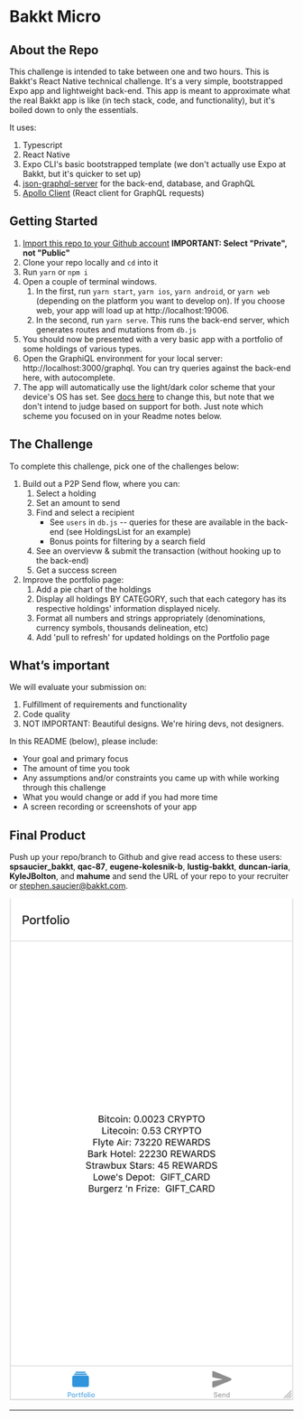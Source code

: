 # Bakkt Micro

## About the Repo

This challenge is intended to take between one and two hours. This is Bakkt's React Native technical challenge. It's a very simple, bootstrapped Expo app and lightweight back-end. This app is meant to approximate what the real Bakkt app is like (in tech stack, code, and functionality), but it's boiled down to only the essentials.

It uses:

1. Typescript
1. React Native
1. Expo CLI's basic bootstrapped template (we don't actually use Expo at Bakkt, but it's quicker to set up)
1. [json-graphql-server](https://github.com/marmelab/json-graphql-server) for the back-end, database, and GraphQL
1. [Apollo Client](https://www.apollographql.com/docs/react/) (React client for GraphQL requests)

## Getting Started

1. [Import this repo to your Github account](https://github.com/new/import) **IMPORTANT: Select "Private", not "Public"**
1. Clone your repo locally and `cd` into it
1. Run `yarn` or `npm i`
1. Open a couple of terminal windows.
   1. In the first, run `yarn start`, `yarn ios`, `yarn android`, or `yarn web` (depending on the platform you want to develop on). If you choose web, your app will load up at http://localhost:19006.
   1. In the second, run `yarn serve`. This runs the back-end server, which generates routes and mutations from `db.js`
1. You should now be presented with a very basic app with a portfolio of some holdings of various types.
1. Open the GraphiQL environment for your local server: http://localhost:3000/graphql. You can try queries against the back-end here, with autocomplete.
1. The app will automatically use the light/dark color scheme that your device's OS has set. See [docs here](https://docs.expo.io/versions/latest/sdk/appearance/) to change this, but note that we don't intend to judge based on support for both. Just note which scheme you focused on in your Readme notes below.

## The Challenge

To complete this challenge, pick one of the challenges below:

1. Build out a P2P Send flow, where you can:
   1. Select a holding
   1. Set an amount to send
   1. Find and select a recipient
      - See `users` in `db.js` -- queries for these are available in the back-end (see HoldingsList for an example)
      - Bonus points for filtering by a search field
   1. See an overvievw & submit the transaction (without hooking up to the back-end)
   1. Get a success screen
1. Improve the portfolio page:
   1. Add a pie chart of the holdings
   1. Display all holdings BY CATEGORY, such that each category has its respective holdings' information displayed nicely.
   1. Format all numbers and strings appropriately (denominations, currency symbols, thousands delineation, etc)
   1. Add 'pull to refresh' for updated holdings on the Portfolio page

## What’s important

We will evaluate your submission on:

1. Fulfillment of requirements and functionality
1. Code quality
1. NOT IMPORTANT: Beautiful designs. We're hiring devs, not designers.

In this README (below), please include:

- Your goal and primary focus
- The amount of time you took
- Any assumptions and/or constraints you came up with while working through this challenge
- What you would change or add if you had more time
- A screen recording or screenshots of your app

## Final Product

Push up your repo/branch to Github and give read access to these users: **spsaucier_bakkt**, **qac-87**, **eugene-kolesnik-b**, **lustig-bakkt**, **duncan-iaria**, **KyleJBolton**, and **mahume** and send the URL of your repo to your recruiter or stephen.saucier@bakkt.com.

<img src="assets/images/default-screenshot.png" />

---
